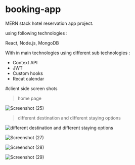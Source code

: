# booking-app
MERN stack hotel reservation app project. 

using following technologies :

React, Node.js, MongoDB 

With in main technologies using  different sub technologies : 
- Context API
- JWT
- Custom hooks
- Recat calendar


#client side screen shots


>home page

![Screenshot (25)](https://user-images.githubusercontent.com/70846234/174345545-34ef4aab-f7fb-4fe2-9689-204c96ac5d17.png)

> different destination and different staying options
> 
![different destination and different staying options](https://user-images.githubusercontent.com/70846234/174349441-836a6a56-b91f-4eca-b621-9a3348fa62bd.png)

![Screenshot (27)](https://user-images.githubusercontent.com/70846234/174349497-17a1972a-ca9d-4eba-8349-f2e23167c831.png)

![Screenshot (28)](https://user-images.githubusercontent.com/70846234/174349505-639cf00c-4d73-4893-afc6-a62551f8af0f.png)

![Screenshot (29)](https://user-images.githubusercontent.com/70846234/174349507-a0c276ee-d528-4773-896d-5aab165422a9.png)

